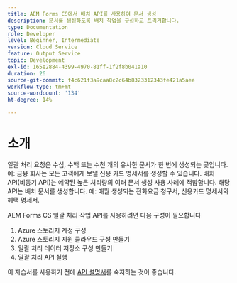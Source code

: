 ```yaml
---
title: AEM Forms CS에서 배치 API를 사용하여 문서 생성
description: 문서를 생성하도록 배치 작업을 구성하고 트리거합니다.
type: Documentation
role: Developer
level: Beginner, Intermediate
version: Cloud Service
feature: Output Service
topic: Development
exl-id: 165e2884-4399-4970-81ff-1f2f8b041a10
duration: 26
source-git-commit: f4c621f3a9caa8c2c64b8323312343fe421a5aee
workflow-type: tm+mt
source-wordcount: '134'
ht-degree: 14%

---
```


# 소개

일괄 처리 요청은 수십, 수백 또는 수천 개의 유사한 문서가 한 번에 생성되는 곳입니다. 예: 금융 회사는 모든 고객에게 보낼 신용 카드 명세서를 생성할 수 있습니다.
배치 API(비동기 API)는 예약된 높은 처리량의 여러 문서 생성 사용 사례에 적합합니다. 해당 API는 배치 문서를 생성합니다. 예: 매월 생성되는 전화요금 청구서, 신용카드 명세서와 혜택 명세서.

AEM Forms CS 일괄 처리 작업 API를 사용하려면 다음 구성이 필요합니다

1. Azure 스토리지 계정 구성
1. Azure 스토리지 지원 클라우드 구성 만들기
1. 일괄 처리 데이터 저장소 구성 만들기
1. 일괄 처리 API 실행

이 자습서를 사용하기 전에 [API 설명서](https://experienceleague.adobe.com/docs/experience-manager-cloud-service/assets/batch-api.yaml?lang=en)를 숙지하는 것이 좋습니다.

